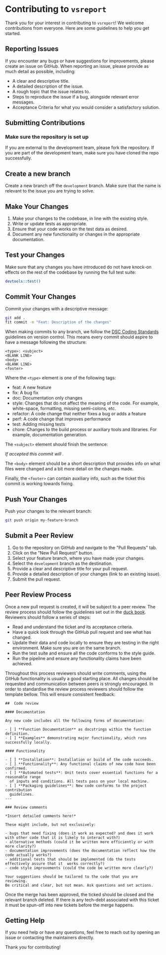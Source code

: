 # Contributing to `vsreport`

Thank you for your interest in contributing to `vsreport`!
We welcome contributions from everyone. Here are some guidelines to help you get
started.

## Reporting Issues

If you encounter any bugs or have suggestions for improvements, please create
an issue on GitHub. When reporting an issue, please provide as much detail as
possible, including:

- A clear and descriptive title.
- A detailed description of the issue.
- A rough topic that the issue relates to.
- Steps to reproduce the issue if a bug, alongside relevant error messages.
- Acceptance Criteria for what you would consider a satisfactory solution.

## Submitting Contributions

### Make sure the repository is set up

If you are external to the development team, please fork the repository.
If you are part of the development team, make sure you have cloned the repo
successfully.

## Create a new branch

Create a new branch off the `development` branch.
Make sure that the name is relevant to the issue you are trying to solve.

## Make Your Changes

1. Make your changes to the codebase, in line with the existing style.
2. Write or update tests as appropriate.
3. Ensure that your code works on the test data as desired.
4. Document any new functionality or changes in the appropriate documentation.

## Test your Changes

Make sure that any changes you have introduced do not have knock-on effects on
the rest of the codebase by running the full test suite:

```bash
devtools::test()
```

## Commit Your Changes

Commit your changes with a descriptive message:

```bash
git add .
fit commit -m "Feat: Description of the changes"
```

When making commits to any branch, we follow the
[DSC Coding Standards](https://datasciencecampus.github.io/coding-standards/version-control.html#git-style-guide)
guidelines on version control.
This means every commit should aspire to have a message following the structure:

```git
<type>: <subject>
<BLANK LINE>
<body>
<BLANK LINE>
<footer>
```

Where the `<type>` element is one of the following tags:

- feat: A new feature
- fix: A bug fix
- doc: Documentation only changes
- style: Changes that do not affect the meaning of the code.
    For example, white-space, formatting, missing semi-colons, etc.
- refactor: A code change that neither fixes a bug or adds a feature
- perf: A code change that improves performance
- test: Adding missing tests
- chore: Changes to the build process or auxiliary tools and libraries.
    For example, documentation generation.

The `<subject>` element should finish the sentence:

_If accepted this commit will <subject>_.

The `<body>` element should be a short description that provides info on what
files were changed and a bit more detail on the changes made.

Finally, the `<footer>` can contain auxiliary info, such as the ticket this
commit is working towards fixing.

## Push Your Changes

Push your changes to the relevant branch:

```bash
git push origin my-feature-branch
```

## Submit a Peer Review

1. Go to the repository on GitHub and navigate to the "Pull Requests" tab.
2. Click on the "New Pull Request" button.
3. Select your feature branch, where you have made your changes.
4. Select the `development` branch as the destination.
5. Provide a clear and descriptive title for your pull request.
6. Provide a detailed description of your changes (link to an existing issue).
7. Submit the pull request.

## Peer Review Process

Once a new pull request is created, it will be subject to a peer review. 
The review process should follow the guidelines set out in the
[duck book](https://best-practice-and-impact.github.io/qa-of-code-guidance/peer_review.html).
Reviewers should follow a series of steps:

- Read and understand the ticket and its acceptance criteria.
- Have a quick look through the GitHub pull request and see what has changed.
- Update their data and code locally to ensure they are testing in the right
environment. Make sure you are on the same branch.
- Run the test suite and ensure all the code conforms to the style guide.
- Run the pipeline and ensure any functionality claims have been achieved.

Throughout this process reviewers should write comments, using the GitHub
functionality is usually a good starting place. All changes should be requested
and communication between peers is strongly encouraged. In order to standardise
the review process reviewers should follow the template bellow. This will ensure
consistent feedback:

```
##  Code review

#### Documentation

Any new code includes all the following forms of documentation:

- [ ] **Function Documentation** as docstrings within the function definition.
- [ ] **Examples** demonstrating major functionality, which runs successfully locally.

#### Functionality

- [ ] **Installation**: Installation or build of the code succeeds.
- [ ] **Functionality**: Any functional claims of new code have been confirmed.
- [ ] **Automated tests**: Unit tests cover essential functions for a reasonable range
  of inputs and conditions. All tests pass on your local machine.
- [ ] **Packaging guidelines**: New code conforms to the project contribution
  guidelines.
---

### Review comments

*Insert detailed comments here!*

These might include, but not exclusively:

- bugs that need fixing (does it work as expected? and does it work with other code that it is likely to interact with?)
- alternative methods (could it be written more efficiently or with more clarity?)
- documentation improvements (does the documentation reflect how the code actually works?)
- additional tests that should be implemented (do the tests effectively assure that it  works correctly?)
- code style improvements (could the code be written more clearly?)

Your suggestions should be tailored to the code that you are reviewing.
Be critical and clear, but not mean. Ask questions and set actions.
```

Once the merge has been approved, the ticked should be closed and the relevant
branch deleted. If there is any tech-debt associated with this ticket it must
be spun-off into new tickets before the merge happens.

## Getting Help

If you need help or have any questions, feel free to reach out by opening an
issue or contacting the maintainers directly.

Thank you for contributing!
